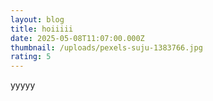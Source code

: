 ```yaml
---
layout: blog
title: hoiiiii
date: 2025-05-08T11:07:00.000Z
thumbnail: /uploads/pexels-suju-1383766.jpg
rating: 5
---
```

yyyyy
